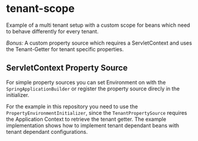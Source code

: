 tenant-scope
============


Example of a multi tenant setup with a custom scope 
for beans which need to behave differently for every tenant.


*Bonus:* A custom property source which requires a ServletContext 
and uses the Tenant-Getter for tenant specific properties.
    
    
## ServletContext Property Source

For simple property sources you can set Environment 
on with the `SpringApplicationBuilder` or register the property source direcly
in the initializer.

For the example in this repository you need to use the `PropertyEnvironmentInitializer`,
since the `TenantPropertySource` requires the Application Context to retrieve 
the tenant getter.
The example implementation shows how to implement tenant dependant beans with 
tenant dependant configurations.

